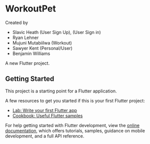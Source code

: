 # WorkoutPet

Created by 
- Slavic Heath (User Sign Up), (User Sign in)
- Ryan Lehner
- Mujuni Mutabiilwa (Workout)
- Sawyer Kent (Personal/User)
- Benjamin Williams

A new Flutter project.

## Getting Started

This project is a starting point for a Flutter application.

A few resources to get you started if this is your first Flutter project:

- [Lab: Write your first Flutter app](https://docs.flutter.dev/get-started/codelab)
- [Cookbook: Useful Flutter samples](https://docs.flutter.dev/cookbook)

For help getting started with Flutter development, view the
[online documentation](https://docs.flutter.dev/), which offers tutorials,
samples, guidance on mobile development, and a full API reference.
